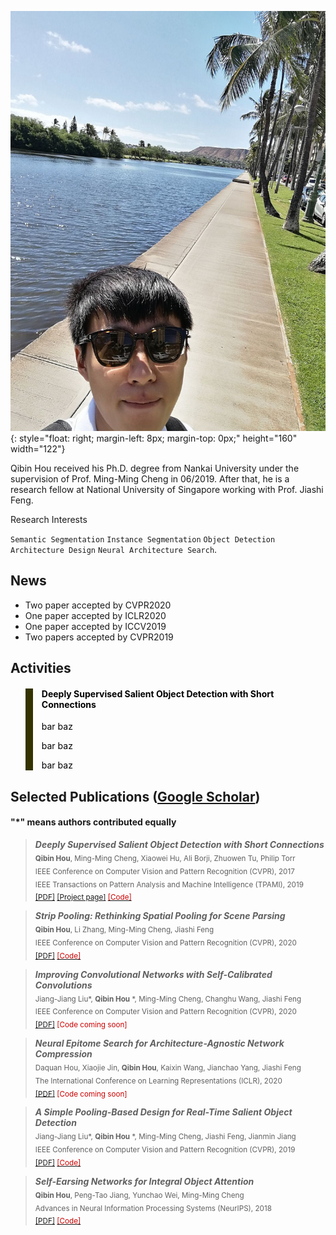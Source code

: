 
![A picture of me](https://github.com/Andrew-Qibin/homepage/raw/master/photo.jpeg){: style="float: right; margin-left: 8px; margin-top: 0px;" height="160" width="122"}

Qibin Hou received his Ph.D. degree from Nankai University under the supervision of Prof. Ming-Ming Cheng in 06/2019.
After that, he is a research fellow at National University of Singapore working with Prof. Jiashi Feng.
  
Research Interests

`Semantic Segmentation` `Instance Segmentation` `Object Detection`
`Architecture Design` `Neural Architecture Search`.    
  
  

## News

+ Two paper accepted by CVPR2020
+ One paper accepted by ICLR2020
+ One paper accepted by ICCV2019
+ Two papers accepted by CVPR2019

## Activities

<blockquote style="color: black;  border-width: 12px; border-color: #330">
  <h4>Deeply Supervised Salient Object Detection with Short Connections</h4>
  <p>bar baz</p>
  <p>bar baz</p>
  <p>bar baz</p>
</blockquote>

## Selected Publications ([Google Scholar](https://scholar.google.com/citations?user=fF8OFV8AAAAJ&hl=en))

#### "*" means authors contributed equally
 
> ***Deeply Supervised Salient Object Detection with Short Connections***      
  <sub> **Qibin Hou**, Ming-Ming Cheng, Xiaowei Hu, Ali Borji, Zhuowen Tu, Philip Torr    
  IEEE Conference on Computer Vision and Pattern Recognition (CVPR), 2017      
  IEEE Transactions on Pattern Analysis and Machine Intelligence (TPAMI), 2019          
  [[PDF]](https://arxiv.org/pdf/1611.04849.pdf) [[Project page]](https://mmcheng.net/dss/) [<font color="#CC0000">[Code]</font>](https://github.com/Andrew-Qibin/DSS)</sub>
  
>  ***Strip Pooling: Rethinking Spatial Pooling for Scene Parsing***       
  <sub>**Qibin Hou**, Li Zhang, Ming-Ming Cheng, Jiashi Feng  
  IEEE Conference on Computer Vision and Pattern Recognition (CVPR), 2020   
  [[PDF]](https://arxiv.org/pdf/2003.13328.pdf) [<font color="#CC0000">[Code]</font>](https://github.com/Andrew-Qibin/SPNet)</sub>   
  
>  ***Improving Convolutional Networks with Self-Calibrated Convolutions***       
  <sub>Jiang-Jiang Liu*, **Qibin Hou** *, Ming-Ming Cheng, Changhu Wang, Jiashi Feng    
  IEEE Conference on Computer Vision and Pattern Recognition (CVPR), 2020   
  [[PDF]](https://arxiv.org/pdf/2003.13328.pdf) <font color="#CC0000">[Code coming soon]</font> </sub>   
  
>  ***Neural Epitome Search for Architecture-Agnostic Network Compression***       
  <sub>Daquan Hou, Xiaojie Jin, **Qibin Hou**, Kaixin Wang, Jianchao Yang, Jiashi Feng   
  The International Conference on Learning Representations (ICLR), 2020   
  [[PDF]](https://arxiv.org/pdf/1907.05642.pdf) <font color="#CC0000">[Code coming soon]</font></sub>  
  
  
>  ***A Simple Pooling-Based Design for Real-Time Salient Object Detection***       
  <sub>Jiang-Jiang Liu*, **Qibin Hou** *, Ming-Ming Cheng, Jiashi Feng, Jianmin Jiang  
  IEEE Conference on Computer Vision and Pattern Recognition (CVPR), 2019   
  [[PDF]](http://openaccess.thecvf.com/content_CVPR_2019/papers/Liu_A_Simple_Pooling-Based_Design_for_Real-Time_Salient_Object_Detection_CVPR_2019_paper.pdf) [<font color="#CC0000">[Code]</font>](https://github.com/backseason/PoolNet)</sub>   


>  ***Self-Earsing Networks for Integral Object Attention***       
  <sub>**Qibin Hou**, Peng-Tao Jiang, Yunchao Wei, Ming-Ming Cheng  
  Advances in Neural Information Processing Systems (NeurIPS), 2018  
  [[PDF]](https://papers.nips.cc/paper/7336-self-erasing-network-for-integral-object-attention.pdf)  [<font color="#CC0000">[Code]</font>](https://github.com/Andrew-Qibin/SeeNet)</sub>   
  
  
